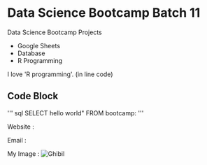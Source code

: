 # Data Science Bootcamp Batch 11
Data Science Bootcamp Projects
- Google Sheets
- Database
- R Programming

I love 'R programming'. (in line code)

## Code Block
''' sql
SELECT hello world" FROM bootcamp:
'''

Website :

Email : 

My Image : ![Ghibil](https://i.guim.co.uk/img/media/44a19fa281e27476bbce9de58da30be542e0213b/555_0_2253_1803/master/2253.jpg?width=1200&height=900&quality=85&auto=format&fit=crop&s=51f22135b46ecc053b0558c48cedc9ba)

